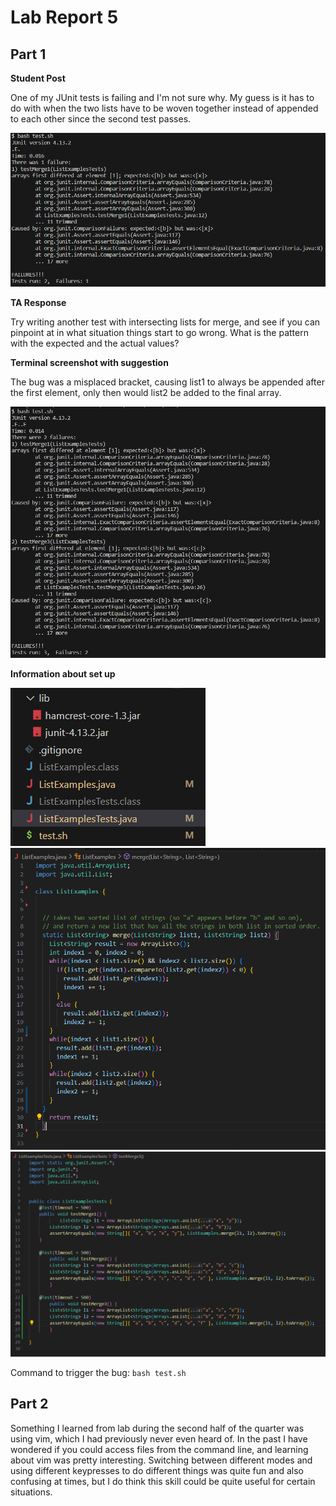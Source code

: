 # Lab Report 5

## Part 1
**Student Post**

One of my JUnit tests is failing and I'm not sure why. My guess is it has to do with when the two lists have to be woven together instead of appended to each other since the second test passes.

![Image](Lab5SS1.PNG)

**TA Response**

Try writing another test with intersecting lists for merge, and see if you can pinpoint at in what situation things start to go wrong. What is the pattern with the expected and the actual values?

**Terminal screenshot with suggestion**

The bug was a misplaced bracket, causing list1 to always be appended after the first element, only then would list2 be added to the final array.

![Image](Lab5SS2.PNG)

**Information about set up**

![Image](Lab5SS3.PNG)
![Image](Lab5SS4.PNG)
![Image](Lab5SS5.PNG)

Command to trigger the bug: ```bash test.sh```



## Part 2
Something I learned from lab during the second half of the quarter was using vim, which I had previously never even heard of. In the past I have wondered if you could access files from the command line, and learning about vim was pretty interesting. Switching between different modes and using different keypresses to do different things was quite fun and also confusing at times, but I do think this skill could be quite useful for certain situations.

